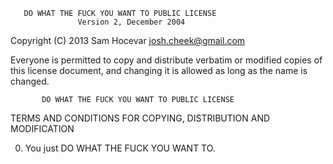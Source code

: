        DO WHAT THE FUCK YOU WANT TO PUBLIC LICENSE
                   Version 2, December 2004

Copyright (C) 2013 Sam Hocevar <josh.cheek@gmail.com>

Everyone is permitted to copy and distribute verbatim or modified
copies of this license document, and changing it is allowed as long
as the name is changed.

           DO WHAT THE FUCK YOU WANT TO PUBLIC LICENSE
  TERMS AND CONDITIONS FOR COPYING, DISTRIBUTION AND MODIFICATION

 0. You just DO WHAT THE FUCK YOU WANT TO.
